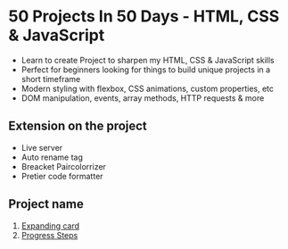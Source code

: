 # 50 Projects In 50 Days - HTML, CSS & JavaScript

- Learn to create Project to sharpen my HTML, CSS & JavaScript skills
- Perfect for beginners looking for things to build unique projects in a short timeframe
- Modern styling with flexbox, CSS animations, custom properties, etc
- DOM manipulation, events, array methods, HTTP requests & more

## Extension on the project

- Live server
- Auto rename tag
- Breacket Paircolorrizer
- Pretier code formatter

## Project name

1. [Expanding card](https://github.com/Wissanukhong/50-Projects-In-50-Days-HTML-CSS-JavaScript/tree/master/01ExpandingCards)
2. [Progress Steps](#)
